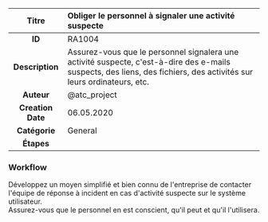 | Titre                       | Obliger le personnel à signaler une activité suspecte         |
|:---------------------------:|:--------------------|
| **ID**                      | RA1004            |
| **Description**             | Assurez-vous que le personnel signalera une activité suspecte, c'est-à-dire des e-mails suspects, des liens, des fichiers, des activités sur leurs ordinateurs, etc.   |
| **Auteur**                  | @atc_project        |
| **Creation Date**           | 06.05.2020 |
| **Catégorie**                | General      |
| **Étapes**                   || 

### Workflow

Développez un moyen simplifié et bien connu de l'entreprise de contacter l'équipe de réponse à incident en cas d'activité suspecte sur le système utilisateur.  
Assurez-vous que le personnel en est conscient, qu'il peut et qu'il l'utilisera.  

